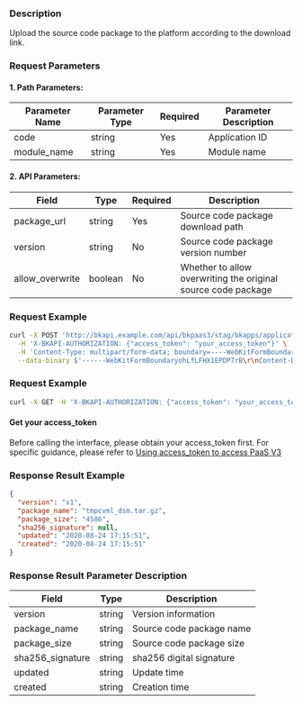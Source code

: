 ### Description
Upload the source code package to the platform according to the download link.


### Request Parameters

#### 1. Path Parameters:

| Parameter Name | Parameter Type | Required | Parameter Description |
| -------------- | -------------- | -------- | --------------------- |
| code           | string         | Yes      | Application ID        |
| module_name    | string         | Yes      | Module name           |

#### 2. API Parameters:

| Field           | Type    | Required | Description                 |
| --------------- | ------- | -------- | --------------------------- |
| package_url     | string  | Yes      | Source code package download path |
| version         | string  | No       | Source code package version number |
| allow_overwrite | boolean | No       | Whether to allow overwriting the original source code package |

### Request Example
```bash
curl -X POST 'http://bkapi.example.com/api/bkpaas3/stag/bkapps/applications/sundy820/modules/default/source_package/link/' \
  -H 'X-BKAPI-AUTHORIZATION: {"access_token": "your_access_token"}' \
  -H 'Content-Type: multipart/form-data; boundary=----WebKitFormBoundaryohLfLFHX1EPDP7rB' \
  --data-binary $'------WebKitFormBoundaryohLfLFHX1EPDP7rB\r\nContent-Disposition: form-data; name="package_url"\r\n\r\n   your source code package link  \r\n------WebKitFormBoundaryohLfLFHX1EPDP7rB\r\nContent-Disposition: form-data; name="version"\r\n\r\n  your version number  \r\n------WebKitFormBoundaryohLfLFHX1EPDP7rB\r\nContent-Disposition: form-data; name="allow_overwrite"\r\n\r\nfalse\r\n------WebKitFormBoundaryohLfLFHX1EPDP7rB--\r\n'
```

### Request Example
```bash
curl -X GET -H 'X-BKAPI-AUTHORIZATION: {"access_token": "your_access_token"}' http://bkapi.example.com/api/bkpaas3/prod/bkapps/applications/{code}/modules/{module_name}/envs/{environment}/released_info/
```

#### Get your access_token
Before calling the interface, please obtain your access_token first. For specific guidance, please refer to [Using access_token to access PaaS V3](https://bk.tencent.com/docs/markdown/PaaS3.0/topics/paas/access_token)

### Response Result Example
```json
{
  "version": "v1",
  "package_name": "tmpcvml_dsm.tar.gz",
  "package_size": "4586",
  "sha256_signature": null,
  "updated": "2020-08-24 17:15:51",
  "created": "2020-08-24 17:15:51"
}
```

### Response Result Parameter Description

| Field             | Type   | Description       |
| ----------------- | ------ | ----------------- |
| version           | string | Version information |
| package_name      | string | Source code package name |
| package_size      | string | Source code package size |
| sha256_signature  | string | sha256 digital signature |
| updated           | string | Update time       |
| created           | string | Creation time     |